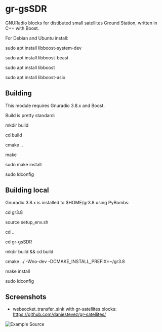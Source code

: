 # gr-gsSDR
GNURadio blocks for distibuted small satellites Ground Station, written in C++ with Boost.

For Debian and Ubuntu install:

sudo apt install libboost-system-dev

sudo apt install libboost-beast

sudo apt install libboost

sudo apt install libboost-asio

## Building
This module requires Gnuradio 3.8.x and Boost.

Build is pretty standard:

mkdir build

cd build

cmake ..

make

sudo make install

sudo ldconfig

## Building local

Gnuradio 3.8.x is installed to $HOME/gr3.8 using PyBombs:

cd gr3.8

source setup_env.sh 

cd ..

cd gr-gsSDR

mkdir build && cd build

cmake ../ -Wno-dev -DCMAKE_INSTALL_PREFIX=~/gr3.8

make install

sudo ldconfig

## Screenshots

- websocket_transfer_sink with gr-satellites blocks: https://github.com/daniestevez/gr-satellites/

![Example Source](https://github.com/pavelfpl/gr-gsSDR/examples/websocket_transfer_sink_example.png)
